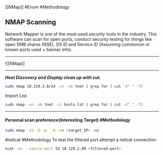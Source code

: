 [[NMap]]
#Enum #Methodology 
## NMAP Scanning
Network Mapper is one of the most used security tools in the industry. This software can scan for open ports, conduct security testing for things like open SMB shares (NSE), OS ID and Service ID (Assuming commonon or known ports used + banner info).

---

![[NMap]]

---
***Host Discovery and Display clean up with cut.***
```bash
sudo nmap 10.129.2.0/24 -sn -oA tnet | grep for | cut -d" " -f5
```

Import List.
```bash
sudo nmap -sn -oA tnet -iL hosts.lst | grep for | cut -d" " -f5
```

---
#### Personal scan preference(Interesting Target) #Methodology 
```bash
sudo nmap -sV -O -p- -A -oA <target_IP> -vv
```


#netcat #Methodology
To test the filtered port attempt a netcat connection
```bash
ncat -nv --source-port 53 10.129.2.80 <filtered-port>
```
